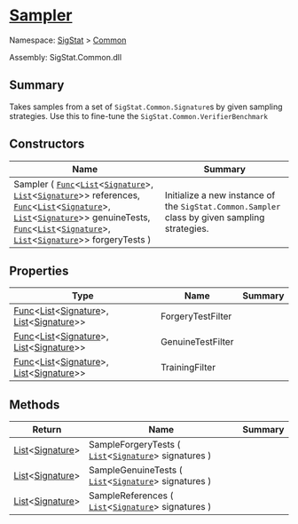 # [Sampler](./Sampler.md)

Namespace: [SigStat]() > [Common](./README.md)

Assembly: SigStat.Common.dll

## Summary
Takes samples from a set of `SigStat.Common.Signature`s by given sampling strategies.  Use this to fine-tune the `SigStat.Common.VerifierBenchmark`

## Constructors

| Name | Summary | 
| --- | --- | 
| Sampler ( [`Func`](https://docs.microsoft.com/en-us/dotnet/api/System.Func-2)\<[`List`](https://docs.microsoft.com/en-us/dotnet/api/System.Collections.Generic.List-1)\<[`Signature`](./Signature.md)>, [`List`](https://docs.microsoft.com/en-us/dotnet/api/System.Collections.Generic.List-1)\<[`Signature`](./Signature.md)>> references, [`Func`](https://docs.microsoft.com/en-us/dotnet/api/System.Func-2)\<[`List`](https://docs.microsoft.com/en-us/dotnet/api/System.Collections.Generic.List-1)\<[`Signature`](./Signature.md)>, [`List`](https://docs.microsoft.com/en-us/dotnet/api/System.Collections.Generic.List-1)\<[`Signature`](./Signature.md)>> genuineTests, [`Func`](https://docs.microsoft.com/en-us/dotnet/api/System.Func-2)\<[`List`](https://docs.microsoft.com/en-us/dotnet/api/System.Collections.Generic.List-1)\<[`Signature`](./Signature.md)>, [`List`](https://docs.microsoft.com/en-us/dotnet/api/System.Collections.Generic.List-1)\<[`Signature`](./Signature.md)>> forgeryTests ) | Initialize a new instance of the `SigStat.Common.Sampler` class by given sampling strategies. | 


## Properties

| Type | Name | Summary | 
| --- | --- | --- | 
| [Func](https://docs.microsoft.com/en-us/dotnet/api/System.Func-2)\<[List](https://docs.microsoft.com/en-us/dotnet/api/System.Collections.Generic.List-1)\<[Signature](./Signature.md)>, [List](https://docs.microsoft.com/en-us/dotnet/api/System.Collections.Generic.List-1)\<[Signature](./Signature.md)>> | ForgeryTestFilter |  | 
| [Func](https://docs.microsoft.com/en-us/dotnet/api/System.Func-2)\<[List](https://docs.microsoft.com/en-us/dotnet/api/System.Collections.Generic.List-1)\<[Signature](./Signature.md)>, [List](https://docs.microsoft.com/en-us/dotnet/api/System.Collections.Generic.List-1)\<[Signature](./Signature.md)>> | GenuineTestFilter |  | 
| [Func](https://docs.microsoft.com/en-us/dotnet/api/System.Func-2)\<[List](https://docs.microsoft.com/en-us/dotnet/api/System.Collections.Generic.List-1)\<[Signature](./Signature.md)>, [List](https://docs.microsoft.com/en-us/dotnet/api/System.Collections.Generic.List-1)\<[Signature](./Signature.md)>> | TrainingFilter |  | 


## Methods

| Return | Name | Summary | 
| --- | --- | --- | 
| [List](https://docs.microsoft.com/en-us/dotnet/api/System.Collections.Generic.List-1)\<[Signature](./Signature.md)> | SampleForgeryTests ( [`List`](https://docs.microsoft.com/en-us/dotnet/api/System.Collections.Generic.List-1)\<[`Signature`](./Signature.md)> signatures ) |  | 
| [List](https://docs.microsoft.com/en-us/dotnet/api/System.Collections.Generic.List-1)\<[Signature](./Signature.md)> | SampleGenuineTests ( [`List`](https://docs.microsoft.com/en-us/dotnet/api/System.Collections.Generic.List-1)\<[`Signature`](./Signature.md)> signatures ) |  | 
| [List](https://docs.microsoft.com/en-us/dotnet/api/System.Collections.Generic.List-1)\<[Signature](./Signature.md)> | SampleReferences ( [`List`](https://docs.microsoft.com/en-us/dotnet/api/System.Collections.Generic.List-1)\<[`Signature`](./Signature.md)> signatures ) |  | 


